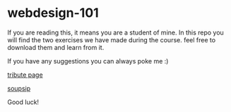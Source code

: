 # webdesign-101

If you are reading this, it means you are a student of mine. In this repo you will find the two exercises we have made during the course. feel free to download them and learn from it.

If you have any suggestions you can always poke me :)

[tribute page](https://puppycat.netlify.app/)

[soupsip](https://app.netlify.com/sites/soupsip/overview)

Good luck!
